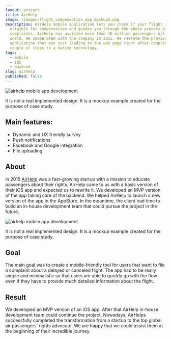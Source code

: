 ```yaml
---
layout: project
title: AirHelp
image: /images/flight_compensation_app_mockup5.png
description: AirHelp mobile application lets you check if your flight is
  eligible for compensation and guides you through the whole process of
  complaints. AirHelp has assisted more than 16 million passengers all over the
  world. We cooperated with the company in 2015. We rewrote the previous iOS
  application that was just leading to the web page right after completing a
  couple of steps to a native technology.
tags:
  - mobile
  - iOS
  - backend
slug: airhelp
published: false
---
```

![airhelp mobile app development](/images/flight_compensation_app_mockup.png "It is not a real implemented design. It is a mockup example created for the purpose of case study.")

It is not a real implemented design. It is a mockup example created for the purpose of case study.

## Main features:

* Dynamic and UX friendly survey
* Push notifications
* Facebook and Google integration
* File uploading

## About

In 2015 [AirHelp](https://www.airhelp.com/en-gb/) was a fast-growing startup with a mission to educate passengers about their rights. AirHelp came to us with a basic version of their iOS app and expected us to rewrite it. We developed an MVP version of the app taking care of the backend. We helped AirHelp to launch a new version of the app in the AppStore. In the meantime, the client had time to build an in-house development team that could pursue the project in the future.

![airhelp mobile app development](/images/flight_compensation_app_mockup4.png "It is not a real implemented design. It is a mockup example created for the purpose of case study.")

It is not a real implemented design. It is a mockup example created for the purpose of case study.

## Goal

The main goal was to create a mobile-friendly tool for users that want to file a complaint about a delayed or canceled flight. The app had to be really simple and minimalistic so that users are able to quickly go with the flow even if they have to provide much detailed information about the flight.

## Result

We developed an MVP version of an iOS app. After that AirHelp in-house development team could continue the project. Nowadays, AirHelps successfully completed the transformation from a startup to the top global air passengers’ rights advocate. We are happy that we could assist them at the beginning of their incredible journey.